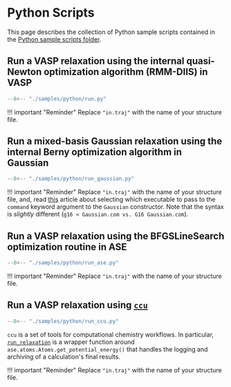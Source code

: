 # Python Scripts

This page describes the collection of Python sample scripts contained
in the [Python sample scripts folder][scripts].

## Run a VASP relaxation using the internal quasi-Newton optimization algorithm (RMM-DIIS) in VASP

``` py title="samples/python/run.py"
--8<-- "./samples/python/run.py"
```

!!! important "Reminder"
    Replace `"in.traj"` with the name of your structure file.

## Run a mixed-basis Gaussian relaxation using the internal Berny optimization algorithm in Gaussian

``` py title="samples/python/run_gaussian.py"
--8<-- "./samples/python/run_gaussian.py"
```

!!! important "Reminder"
    Replace `"in.traj"` with the name of your structure file, and, read [this][gaussian-alliance] article about
    selecting which executable to pass to the `command` keyword argument to the `Gaussian` constructor. Note
    that the syntax is *slightly* different (`g16 < Gaussian.com vs. G16 Gaussian.com`).

## Run a VASP relaxation using the BFGSLineSearch optimization routine in ASE

``` py title="samples/python/run_ase.py"
--8<-- "./samples/python/run_ase.py"
```

!!! important "Reminder"
    Replace `"in.traj"` with the name of your structure file.

## Run a VASP relaxation using [`ccu`][ccu]

``` py title="samples/python/run_ccu.py"
--8<-- "./samples/python/run_ccu.py"
```

`ccu` is a set of tools for computational chemistry workflows. In particular,
[`run_relaxation`][ccu-run-relaxation] is a wrapper function around `ase.atoms.Atoms.get_potential_energy()` that
handles the logging and archiving of a calculation's final results.

!!! important "Reminder"
    Replace `"in.traj"` with the name of your structure file.

[scripts]: https://github.com/ComCatLab/welcome-guide/tree/main/samples/python
[ccu]: https://python-comp-chem-utils.readthedocs.io/en/latest/
[ccu-run-relaxation]: https://python-comp-chem-utils.readthedocs.io/en/latest/reference/ccu.html#ccu.relaxation.run_relaxation
[gaussian-alliance]: https://docs.alliancecan.ca/wiki/Gaussian#G16_(G09,_G03)
